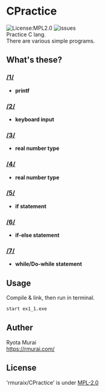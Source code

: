 # CPractice  
![License:MPL2.0](https://img.shields.io/github/license/rmuraix/CPractice)
![issues](https://img.shields.io/github/issues/rmuraix/CPractice)  
Practice C lang.  
There are various simple programs.  
## What's these?  
### [/1/](/1/)  
- **printf**  
### [/2/](/2/)  
- **keyboard input**  
### [/3/](/3/)  
- **real number type**
### [/4/](/4/)  
- **real number type**
### [/5/](/5/)  
- **if statement**
### [/6/](/6/)  
- **if-else statement**
### [/7/](/7/)  
- **while/Do-while statement**
## Usage  
Compile & link, then run in terminal.
```bash
start ex1_1.exe
```
## Auther  
 Ryota Murai  
 https://rmurai.com/  
## License  
 'rmuraix/CPractice' is under [MPL-2.0](https://www.mozilla.org/en-US/MPL/2.0/)  
